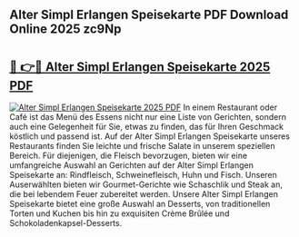 ## Alter Simpl Erlangen Speisekarte PDF Download Online 2025 zc9Np

# <h2><a href="http://gc6do7.nevu.top/?p=Alter+Simpl+Erlangen+Speisekarte">🔗 👉🔴 Alter Simpl Erlangen Speisekarte 2025 PDF</a></h2>

[![Alter Simpl Erlangen Speisekarte 2025 PDF](https://i.imgur.com/dBaPXMq.png)](http://gc6do7.nevu.top/?p=Alter+Simpl+Erlangen+Speisekarte)
In einem Restaurant oder Café ist das Menü des Essens nicht nur eine Liste von Gerichten, sondern auch eine Gelegenheit für Sie, etwas zu finden, das für Ihren Geschmack köstlich und passend ist. Auf der Alter Simpl Erlangen Speisekarte unseres Restaurants finden Sie leichte und frische Salate in unserem speziellen Bereich. Für diejenigen, die Fleisch bevorzugen, bieten wir eine umfangreiche Auswahl an Gerichten auf der Alter Simpl Erlangen Speisekarte an: Rindfleisch, Schweinefleisch, Huhn und Fisch. Unseren Auserwählten bieten wir Gourmet-Gerichte wie Schaschlik und Steak an, die bei lebendem Feuer zubereitet werden. Unsere Alter Simpl Erlangen Speisekarte bietet eine große Auswahl an Desserts, von traditionellen Torten und Kuchen bis hin zu exquisiten Crème Brûlée und Schokoladenkapsel-Desserts.
